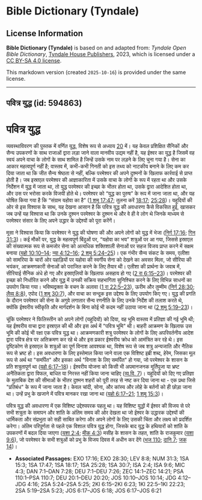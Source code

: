 # Bible Dictionary (Tyndale)

## License Information

**Bible Dictionary (Tyndale)** is based on and adapted from: _Tyndale Open Bible Dictionary_, [Tyndale House Publishers](https://tyndaleopenresources.com/), 2023, which is licensed under a [CC BY-SA 4.0 license](https://creativecommons.org/licenses/by-sa/4.0/legalcode.en).

This markdown version (created `2025-10-16`) is provided under the same license.



--------------------------------

## पवित्र युद्ध (id: 594863)

पवित्र युद्ध
============

व्यवस्थाविवरण की पुस्तक में वर्णित युद्ध, विशेष रूप से अध्याय [20](https://ref.ly/Deut20:1-Deut20:20) में। यह केवल प्रशिक्षित सैनिकों और सैन्य उपकरणों के साथ राजाओं द्वारा लड़ा जाने वाला मानवीय उद्यम नहीं है, यह ईश्वर का युद्ध है जिसमें वह स्वयं अपने वाचा के लोगों के साथ शामिल है जिन्हें उसके नाम पर लड़ने के लिए चुना गया है। सेना का आकार महत्वपूर्ण नहीं है; वास्तव में, कभी\-कभी गिनती को इस तथ्य को नाटकीय बनाने के लिए कम कर दिया जाता था कि जीत सैन्य श्रेष्ठता से नहीं, बल्कि परमेश्वर की अपने दुश्मनों के खिलाफ कार्रवाई से प्राप्त होती है। जब इस्राएल परमेश्वर की आज्ञाकारिता में उसके वाचा के लोगों के रूप में रहता था और उसके निर्देशन में युद्ध में जाता था, तो युद्ध परमेश्वर की इच्छा के भीतर होता था, उसके द्वारा आदेशित होता था, और उस पर भरोसा करके विजयी होते थे। परमेश्वर को “युद्ध का पुरुष” के रूप में जाना जाता था, और यह घोषित किया गया है कि “संग्राम यहोवा का है” ([1 शमू 17:47](https://ref.ly/1Sam17:47); तुलना करें [18:17](https://ref.ly/1Sam18:17); [25:28](https://ref.ly/1Sam25:28))। यहूदियों की ओर से इस विश्वास के साथ, यह देखना आसान है कि पवित्र युद्ध की अवधारणा कैसे विकसित हुई, खासकर जब उन्हें यह विश्वास था कि उनके दुश्मन परमेश्वर के दुश्मन थे और वे ही वे लोग थे जिनके माध्यम से परमेश्वर संसार के लिए अपने उद्धार के उद्देश्यों को पूरा करेंगें।

मूसा ने विश्वास किया कि परमेश्वर ने युद्ध की घोषणा की और अपने लोगों को युद्ध में भेजा ([निर्ग 17:16](https://ref.ly/Exod17:16); [गिन 31:3](https://ref.ly/Num31:3))। कई मौकों पर, युद्ध के महत्वपूर्ण बिंदुओं पर, “यहोवा का भय” शत्रुओं पर आ गया, जिससे इस्राएल की संख्यात्मक रूप से कमजोर सेना को अत्यधिक शक्तिशाली सेनाओं पर सहज विजय प्राप्त करने में सक्षम बनाया ([यहो 10:10–14](https://ref.ly/Josh10:10-Josh10:14); [न्या 4:12–16](https://ref.ly/Judg4:12-Judg4:16); [2 शमू 5:24–25](https://ref.ly/2Sam5:24-2Sam5:25))। एक गंभीर सैन्य संकट के समय, एलीशा को सामरिया के चारों ओर पहाड़ियों पर यहोवा की स्वर्गीय सेना को देखने का अवसर मिला, जो सीरिया की भयंकर, आक्रमणकारी सेनाओं को पराजित करने के लिए तैयार थी। एलीशा की प्रार्थना के जवाब में, सीरियाई सैनिक अंधे हो गए और इस्राएलियों के खिलाफ असहाय हो गए ([2 रा 6:15–23](https://ref.ly/2Kgs6:15-2Kgs6:23))। परमेश्वर की इच्छा को निर्धारित करने और युद्ध में उनकी सक्रिय सहभागिता सुनिश्चित करने के लिए विभिन्न साधनों का उपयोग किया गया। भविष्यद्वक्ता के वचन के अलावा ([1 रा 22:5–23](https://ref.ly/1Kgs22:5-1Kgs22:23)), ऊरीम और तुम्मीम ([निर्ग 28:30](https://ref.ly/Exod28:30); [लैव्य 8:8](https://ref.ly/Lev8:8)), एपोद ([1 शमू 30:7](https://ref.ly/1Sam30:7)), और वाचा का सन्दूक इस उद्देश्य के लिए उपयोग किए गए। युद्ध की प्रगति के दौरान परमेश्वर की सेना के अगुवे लगातार सैन्य रणनीति के लिए उनके निर्देश की तलाश करते थे, क्योंकि ईश्वरीय स्वीकृति और मार्गदर्शन के बिना कोई भी कदम नहीं उठाया जाना था ([2 शमू 5:19–23](https://ref.ly/2Sam5:19-2Sam5:23))।

चूंकि परमेश्वर ने फिलिस्तीन को अपने लोगों (यहूदियों) को दिया, वह भूमि वास्तव में प्रतिज्ञा की गई भूमि थी; यह ईश्वरीय वाचा द्वारा इस्राएल की थी और इस अर्थ में "पवित्र भूमि" थी। बाहरी आक्रमण के खिलाफ उस भूमि की कोई भी रक्षा एक पवित्र युद्ध था। आक्रमणकारी शत्रु परमेश्वर के लोगों के लिए अपरिवर्तनीय आदेश द्वारा पवित्र क्षेत्र पर अतिक्रमण कर रहे थे और इस प्रकार ईश्वरीय क्रोध को आमंत्रित कर रहे थे। इस दृष्टिकोण से इस्राएल के शत्रुओं का पूर्ण विनाश आवश्यक था, विशेष रूप से जब शत्रु अन्यजाति और नैतिक रूप से भ्रष्ट हो। इस अवधारणा के लिए इस्तेमाल किया जाने वाला एक विशिष्ट इब्री शब्द, हेरेम, जिसका मूल रूप से अर्थ था "समर्पित" और इसका अर्थ "विनाश के लिए समर्पित" हो गया, जो परमेश्वर के शासन के प्रति शत्रुतापूर्ण था ([यहो 6:17–18](https://ref.ly/Josh6:17-Josh6:18))। ईश्वरीय योजना को किसी भी अपमानजनक मूर्तिपूजा या भ्रष्ट अनैतिकता द्वारा विफल, बाधित या निरस्त नहीं किया जाना चाहिए ([व्य.वि. 7](https://ref.ly/Deut7:1-Deut7:26))। यहूदियों को दिए गए प्रतिज्ञा के मुताबिक देश की सीमाओं के भीतर दुश्मन शहरों को पूरी तरह से नष्ट कर दिया जाना था \- एक प्रथा जिसे "प्रतिबंध" के रूप में जाना जाता है। केवल चांदी, सोना, और कांस्य और लोहे के बर्तनों को ही छोड़ा जाना था। उन्हें प्रभु के खजाने में पवित्र मानकर रखा जाना था ([यहो 6:17–21](https://ref.ly/Josh6:17-Josh6:21); [1 शमू 15:3](https://ref.ly/1Sam15:3))।

पवित्र युद्ध की अवधारणा में एक विशिष्ट उद्देश्यपरक पहलू था। यह विशिष्ट युद्धों में ईश्वर की विजय से परे सभी शत्रुता के समापन और शांति के अंतिम समय की ओर देखता था जो ईश्वर के उद्धारक उद्देश्यों की धार्मिकता और संप्रभुता को सही साबित करेगा और अपने लोगों के लिए उसकी चिंता और लक्ष्य को प्रदर्शित करेगा। अंतिम परिपूर्णता से पहले एक विशाल पवित्र युद्ध होगा, जिसके बाद युद्ध के हथियारों को शांति के उपकरणों में बदल दिया जाएगा ([यशा 2:4](https://ref.ly/Isa2:4); [मीक 4:3](https://ref.ly/Mic4:3)) मसीह के शासन के तहत, शांति के राजकुमार ([यशा 9:6](https://ref.ly/Isa9:6)), जो परमेश्वर के सभी शत्रुओं को प्रभु के विजय दिवस में अधीन कर देंगे ([भज 110](https://ref.ly/Ps110:1-Ps110:7); [दानि 7](https://ref.ly/Dan7:1-Dan7:28); [जक 14](https://ref.ly/Zech14:1-Zech14:21))।

* **Associated Passages:** EXO 17:16; EXO 28:30; LEV 8:8; NUM 31:3; 1SA 15:3; 1SA 17:47; 1SA 18:17; 1SA 25:28; 1SA 30:7; ISA 2:4; ISA 9:6; MIC 4:3; DAN 7:1–DAN 7:28; DEU 7:1–DEU 7:26; ZEC 14:1–ZEC 14:21; PSA 110:1–PSA 110:7; DEU 20:1–DEU 20:20; JOS 10:10–JOS 10:14; JDG 4:12–JDG 4:16; 2SA 5:24–2SA 5:25; 2KI 6:15–2KI 6:23; 1KI 22:5–1KI 22:23; 2SA 5:19–2SA 5:23; JOS 6:17–JOS 6:18; JOS 6:17–JOS 6:21


